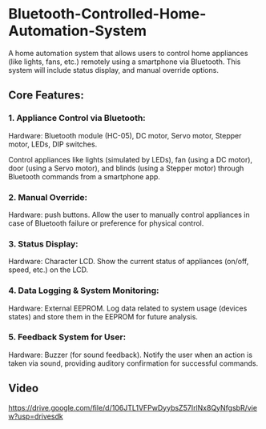 # Bluetooth-Controlled-Home-Automation-System
A home automation system that allows users to control home appliances  (like lights, fans, etc.) remotely using a smartphone via Bluetooth. This system will  include status display, and manual override options.

## Core Features:

### 1. Appliance Control via Bluetooth:
Hardware: Bluetooth module (HC-05), DC motor, Servo motor, Stepper motor, LEDs, DIP switches.

Control appliances like lights (simulated by LEDs), fan (using a DC motor), door (using a Servo motor), and blinds (using a Stepper motor) through Bluetooth commands from a smartphone app.


### 2. Manual Override:
Hardware: push buttons. Allow the user to manually control appliances in case of Bluetooth failure or preference for physical control.


### 3. Status Display:
Hardware: Character LCD. Show the current status of appliances (on/off, speed, etc.) on the LCD.


### 4. Data Logging & System Monitoring:
Hardware: External EEPROM. Log data related to system usage (devices states) and store them in the EEPROM for future analysis.


### 5. Feedback System for User:
Hardware: Buzzer (for sound feedback). Notify the user when an action is taken via sound, providing auditory 
confirmation for successful commands.



## Video
https://drive.google.com/file/d/106JTL1VFPwDyybsZ57IrlNx8QyNfgsbR/view?usp=drivesdk
